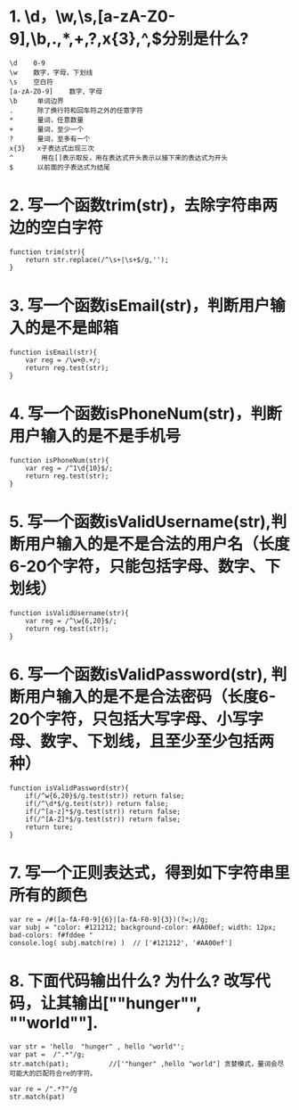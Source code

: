 # 1. \d，\w,\s,[a-zA-Z0-9],\b,.,*,+,?,x{3},^,$分别是什么?
```
\d    0-9
\w    数字，字母，下划线
\s    空白符
[a-zA-Z0-9]    数字、字母
\b     单词边界
.      除了换行符和回车符之外的任意字符
*      量词，任意数量
+	   量词，至少一个
?	   量词，至多有一个
x{3}   x子表达式出现三次
^		用在[]表示取反，用在表达式开头表示以接下来的表达式为开头
$      以前面的子表达式为结尾
```
# 2. 写一个函数trim(str)，去除字符串两边的空白字符
```
function trim(str){
	return str.replace(/^\s+|\s+$/g,'');
}
```
# 3. 写一个函数isEmail(str)，判断用户输入的是不是邮箱
```
function isEmail(str){
	var reg = /\w+@.+/;
	return reg.test(str);
}
```
# 4. 写一个函数isPhoneNum(str)，判断用户输入的是不是手机号
```
function isPhoneNum(str){
	var reg = /^1\d{10}$/;
	return reg.test(str);
}
```
# 5.  写一个函数isValidUsername(str),判断用户输入的是不是合法的用户名（长度6-20个字符，只能包括字母、数字、下划线）
```
function isValidUsername(str){
	var reg = /^\w{6,20}$/;
	return reg.test(str);
}
```
# 6. 写一个函数isValidPassword(str), 判断用户输入的是不是合法密码（长度6-20个字符，只包括大写字母、小写字母、数字、下划线，且至少至少包括两种）
```
function isValidPassword(str){
	if(/^w{6,20}$/g.test(str)) return false;
	if(/^\d*$/g.test(str)) return false;
	if(/^[a-z]*$/g.test(str)) return false;
	if(/^[A-Z]*$/g.test(str)) return false;
	return ture;
}
```
# 7.  写一个正则表达式，得到如下字符串里所有的颜色
```
var re = /#([a-fA-F0-9]{6}|[a-fA-F0-9]{3})(?=;)/g;
var subj = "color: #121212; background-color: #AA00ef; width: 12px; bad-colors: f#fddee "
console.log( subj.match(re) )  // ['#121212', '#AA00ef']
```
# 8. 下面代码输出什么? 为什么? 改写代码，让其输出[""hunger"", ""world""].
```
var str = 'hello  "hunger" , hello "world"';
var pat =  /".*"/g;
str.match(pat);          //['"hunger" ,hello "world"] 贪婪模式，量词会尽可能大的匹配符合re的字符。

var re = /".*?"/g
str.match(pat)
```

